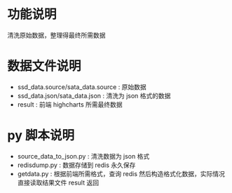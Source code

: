 # 功能说明
清洗原始数据，整理得最终所需数据

# 数据文件说明
+ ssd_data.source/sata_data.source : 原始数据
+ ssd_data.json/sata_data.json : 清洗为 json 格式的数据
+ result : 前端 highcharts 所需最终数据


# py 脚本说明
+ source_data_to_json.py : 清洗数据为 json 格式
+ redisdump.py : 数据存储到 redis 永久保存
+ getdata.py : 根据前端所需格式，查询 redis 然后构造格式化数据，实际情况直接读取结果文件 result 返回
